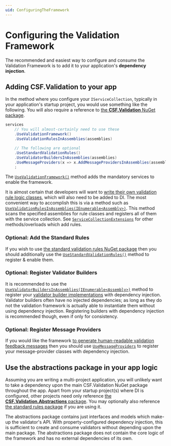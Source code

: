 ```yaml
---
uid: ConfiguringTheFramework
---
```

# Configuring the Validation Framework

The recommended and easiest way to configure and consume the Validation Framework is to add it to your application's **dependency injection**.

## Adding CSF.Validation to your app

In the method where you configure your `IServiceCollection`, typically in your application's startup project, you would use something like the following.
You will also require a reference to [the **CSF.Validation** NuGet package].

```csharp
services
    // You will almost-certainly need to use these
    .UseValidationFramework()
    .UseValidationRulesInAssemblies(assemblies)

    // The following are optional
    .UseStandardValidationRules()
    .UseValidatorBuildersInAssemblies(assemblies)
    .UseMessageProviders(x => x.AddMessageProvidersInAssemblies(assemblies))
    ;
```

The [`UseValidationFramework()`] method adds the mandatory services to enable the framework.

It is almost certain that developers will want to [write their own validation rule logic classes], which will also need to be added to DI.
The most convenient way to accomplish this is via a method such as [`UseValidationRulesInAssemblies(IEnumerable<Assembly>)`]. This method scans the specified assemblies for rule classes and registers all of them with the service collection.
See [`ServiceCollectionExtensions`] for other methods/overloads which add rules.

### Optional: Add the Standard Rules

If you wish to use [the standard validation rules NuGet package] then you should additionally use the [`UseStandardValidationRules()`] method to register & enable them.

### Optional: Register Validator Builders

It is recommended to use the [`UseValidatorBuildersInAssemblies(IEnumerable<Assembly>)`] method to register your [validator builder implementations] with dependency injection.
Validator builders often have no injected dependencies; as long as they do not the validation framework is actually able to instantiate them without using dependency injection.
Registering builders with dependency injection is recommended though, even if only for consistency.

### Optional: Register Message Providers

If you would like the framework [to generate human-readable validation feedback messages] then you should use [`UseMessageProviders`] to register your message-provider classes with dependency injection.

[the **CSF.Validation** NuGet package]:https://www.nuget.org/packages/CSF.Validation/
[the standard validation rules NuGet package]:https://www.nuget.org/packages/CSF.Validation.StandardRules/
[`UseValidationFramework()`]:xref:CSF.Validation.ServiceCollectionExtensions.UseValidationFramework(Microsoft.Extensions.DependencyInjection.IServiceCollection,System.Action{CSF.Validation.ValidationOptions})
[`UseStandardValidationRules()`]:xref:CSF.Validation.StandardRulesServiceCollectionExtensions.UseStandardValidationRules(Microsoft.Extensions.DependencyInjection.IServiceCollection)
[write their own validation rule logic classes]:WritingValidators/WritingValidationRules/index.md
[`UseValidationRulesInAssemblies(IEnumerable<Assembly>)`]:xref:CSF.Validation.ServiceCollectionExtensions.UseValidationRulesInAssemblies(Microsoft.Extensions.DependencyInjection.IServiceCollection,System.Collections.Generic.IEnumerable{System.Reflection.Assembly})
[`ServiceCollectionExtensions`]:xref:CSF.Validation.ServiceCollectionExtensions
[`UseValidatorBuildersInAssemblies(IEnumerable<Assembly>)`]:xref:CSF.Validation.ServiceCollectionExtensions.UseValidatorBuildersInAssemblies(Microsoft.Extensions.DependencyInjection.IServiceCollection,System.Collections.Generic.IEnumerable{System.Reflection.Assembly})
[validator builder implementations]:WritingValidators/WritingValidatorBuilders/index.md
[to generate human-readable validation feedback messages]:GeneratingFeedbackMessages.md
[`UseMessageProviders`]:xref:CSF.Validation.ServiceCollectionExtensions.UseMessageProviders(Microsoft.Extensions.DependencyInjection.IServiceCollection,System.Action{CSF.Validation.Bootstrap.IRegistersMessageProviders})

## Use the abstractions package in your app logic

Assuming you are writing a multi-project application, you will unlikely want to take a dependency upon the main CSF.Validation NuGet package throughout the app.
Apart from your startup project(s) where DI is configured, other projects need only reference [the **CSF.Validation.Abstractions** package].
You may optionally also reference [the standard rules package] if you are using it.

The abstractions package contains just interfaces and models which make-up the validator's API.
With property-configured dependency injection, this is sufficient to create and consume validators without depending upon the main package.
The abstractions package does not contain the core logic of the framework and has no external dependencies of its own.

[the **CSF.Validation.Abstractions** package]:https://www.nuget.org/packages/CSF.Validation.Abstractions/
[the standard rules package]:https://www.nuget.org/packages/CSF.Validation.StandardRules/